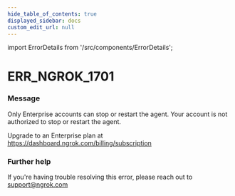```yaml
---
hide_table_of_contents: true
displayed_sidebar: docs
custom_edit_url: null
---
```


import ErrorDetails from '/src/components/ErrorDetails';

# ERR_NGROK_1701

### Message
Only Enterprise accounts can stop or restart the agent.
Your account is not authorized to stop or restart the agent. 

Upgrade to an Enterprise plan at https://dashboard.ngrok.com/billing/subscription

### Further help
If you're having trouble resolving this error, please reach out to [support@ngrok.com](mailto:support@ngrok.com?subject=Help%20with%20ERR_NGROK_1701)

<ErrorDetails error='err_ngrok_1701' />

